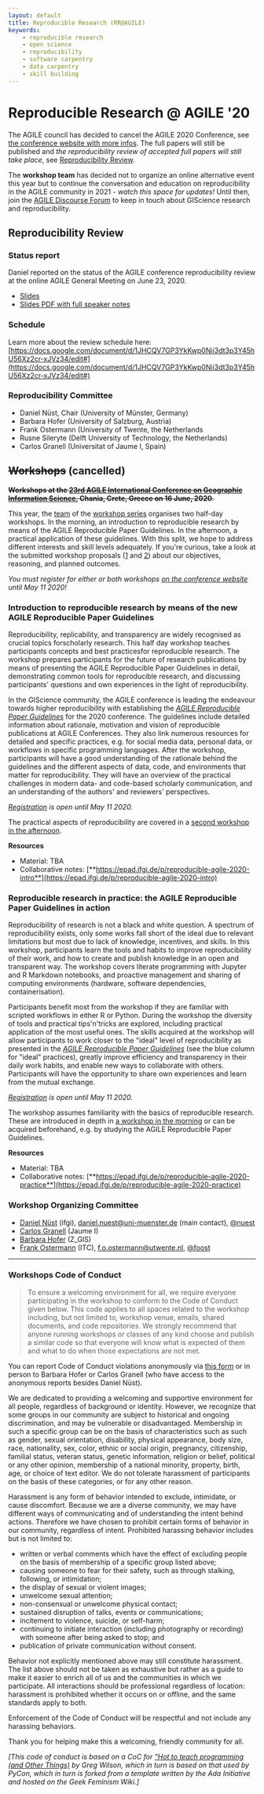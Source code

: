 ```yaml
---
layout: default
title: Reproducible Research (RR@AGILE)
keywords:
    - reproducible research
    - open science
    - reproducibility
    - software carpentry
    - data carpentry
    - skill building
---
```


# Reproducible Research @ AGILE '20

The AGILE council has decided to cancel the AGILE 2020 Conference, see [the conference website with more infos](https://agile-online.org/conference-2020).
The full papers will still be published and _the reproducibility review of accepted full papers will still take place_, see [Reproducibility Review](#reproducibility-review).

The **workshop team** has decided not to organize an online alternative event this year but to continue the conversation and education on reproducibility in the AGILE community in 2021 - _watch this space for updates!_
Until then, join the [AGILE Discourse Forum](https://discourse.agile-online.org/) to keep in touch about GIScience research and reproducibility.

## Reproducibility Review

### Status report

Daniel reported on the status of the AGILE conference reproducibility review at the online AGILE General Meeting on June 23, 2020.

- [Slides](https://bit.ly/agile2020-repro-review-slides)
- [Slides PDF with full speaker notes](/public/files/agile2020_repro-review-report_AGILE-General-Meeting-2020-06-23.pdf)

### Schedule

Learn more about the review schedule here: [https://docs.google.com/document/d/1JHCQV7GP3YkKwp0Nii3dt3p3Y45hU56Xz2cr-xJVz34/edit#](https://docs.google.com/document/d/1JHCQV7GP3YkKwp0Nii3dt3p3Y45hU56Xz2cr-xJVz34/edit#)

### Reproducibility Committee

- Daniel Nüst, Chair (University of Münster, Germany)
- Barbara Hofer (University of Salzburg, Austria)
- Frank Ostermann (University of Twente, the Netherlands
- Rusne Sileryte (Delft University of Technology, the Netherlands)
- Carlos Granell (Universitat of Jaume I, Spain)

## ~~Workshops~~ (cancelled)

~~**Workshops at the [23rd AGILE International Conference on Geographic Information Science](https://agile-online.org/conference-2020/), Chania, Crete, Greece on 16 June, 2020**.~~

This year, the [team](#organizing-committee) of the [workshop series](../) organises two half-day workshops.
In the morning, an introduction to reproducible research by means of the AGILE Reproducible Paper Guidelines.
In the afternoon, a practical application of these guidelines.
With this split, we hope to address different interests and skill levels adequately.
If you're curious, take a look at the submitted workshop proposals ([1](../public/files/agile2020_workshop-proposal_introduction-to-reproducible-research.pdf)&nbsp;and&nbsp;[2](../public/files/agile2020_workshop-proposal_reproducible-research-in-practice.pdf)) about our objectives, reasoning, and planned outcomes.

_You must register for either or both workshops [on the conference website](https://agile-online.org/conference-2020/registration-2020) until May 11 2020!_

### Introduction to reproducible research by means of the new AGILE Reproducible Paper Guidelines

Reproducibility, replicability, and transparency are widely recognised as crucial topics forscholarly research.
This half day workshop teaches participants concepts and best practicesfor reproducible research.
The workshop prepares participants for the future of research publications by means of presenting the AGILE Reproducible Paper Guidelines in detail, demonstrating common tools for reproducible research, and discussing participants' questions and own experiences in the light of reproducibility.

In the GIScience community, the AGILE conference is leading the endeavour towards higher reproducibility with establishing the [_AGILE Reproducible Paper Guidelines_](​https://doi.org/10.17605/OSF.IO/CB7Z8​) for the 2020 conference.
The guidelines include detailed information about rationale, motivation and vision of reproducible publications at AGILE Conferences.
They also link numerous resources for detailed and specific practices, e.g. for social media data, personal data, or workflows in specific programming languages.
After the workshop, participants will have a good understanding of the rationale behind the guidelines and the different aspects of data, code, and environments that matter for reproducibility.
They will have an overview of the practical challenges in modern data- and code-based scholarly communication, and an understanding of the authors' and reviewers' perspectives.

_[Registration](https://agile-online.org/conference-2020/registration-2020) is open until May 11 2020._

The practical aspects of reproducibility are covered in a [second workshop in the afternoon](#reproducible-research-in-practice-the-agile-reproducible-paper-guidelines-in-action).

**Resources**

- Material: TBA
- Collaborative notes: [**https://epad.ifgi.de/p/reproducible-agile-2020-intro**](https://epad.ifgi.de/p/reproducible-agile-2020-intro)

### Reproducible research in practice: the AGILE Reproducible Paper Guidelines in action

Reproducibility of research is not a black and white question.
A spectrum of reproducibility exists, only some works fall short of the ideal due to relevant limitations but most due to lack of knowledge, incentives, and skills.
In this workshop, participants learn the tools and habits to improve reproducibility of their work, and how to create and publish knowledge in an open and transparent way.
The workshop covers literate programming with Jupyter and R Markdown notebooks, and proactive management and sharing of computing environments (hardware, software dependencies, containerisation). 

Participants benefit most from the workshop if they are familiar with scripted workflows in either R or Python.
During the workshop the diversity of tools and practical tips'n'tricks are explored, including practical application of the most useful ones.
The skills acquired at the workshop will allow participants to work closer to the "ideal" level of reproducibility as presented in the [_AGILE Reproducible Paper Guidelines_](​https://doi.org/10.17605/OSF.IO/CB7Z8​) (see the blue column for "ideal" practices), greatly improve efficiency and transparency in their daily work habits, and enable new ways to collaborate with others.
Participants will have the opportunity to share own experiences and learn from the mutual exchange.

_[Registration](https://agile-online.org/conference-2020/registration-2020) is open until May 11 2020._

The workshop assumes familiarity with the basics of reproducible research. These are introduced in depth in [a workshop in the morning](#introduction-to-reproducible-research-by-means-of-the-new-agile-reproducible-paper-guidelines) or can be acquired beforehand, e.g. by studying the AGILE Reproducible Paper Guidelines.

**Resources**

- Material: TBA
- Collaborative notes: [**https://epad.ifgi.de/p/reproducible-agile-2020-practice**](https://epad.ifgi.de/p/reproducible-agile-2020-practice)

### Workshop Organizing Committee

- [Daniel Nüst](https://orcid.org/0000-0002-0024-5046) (ifgi), daniel.nuest@uni-muenster.de (main contact), [@nuest](https://github.com/nuest)
- [Carlos Granell](https://orcid.org/0000-0003-1004-9695) (Jaume I)
- [Barbara Hofer](https://orcid.org/0000-0001-7078-3766) (Z_GIS)
- [Frank Ostermann](https://orcid.org/0000-0002-9317-8291) (ITC), f.o.ostermann@utwente.nl, [@foost](https://github.com/foost)

------

### Workshops Code of Conduct

> To ensure a welcoming environment for all, we require everyone participating in the workshop to conform to the Code of Conduct given below.
> This code applies to all spaces related to the workshop including, but not limited to, workshop venue, emails, shared documents, and code repositories.
> We strongly recommend that anyone running workshops or classes of any kind choose and publish a similar code so that everyone will know what is expected of them and what to do when those expectations are not met.

You can report Code of Conduct violations anonymously via [this form](https://docs.google.com/forms/d/e/1FAIpQLSc8eXwMHpHQIbj4BptImIDCDlBgRZeq1mEtKBEglxpoIIkpZQ/viewform?usp=sf_link) or in person to Barbara Hofer or Carlos Granell (who have access to the anonymous reports besides Daniel Nüst).

We are dedicated to providing a welcoming and supportive environment for all people, regardless of background or identity.
However, we recognize that some groups in our community are subject to historical and ongoing discrimination, and may be vulnerable or disadvantaged.
Membership in such a specific group can be on the basis of characteristics such as such as gender, sexual orientation, disability, physical appearance, body size, race, nationality, sex, color, ethnic or social origin, pregnancy, citizenship, familial status, veteran status, genetic information, religion or belief, political or any other opinion, membership of a national minority, property, birth, age, or choice of text editor.
We do not tolerate harassment of participants on the basis of these categories, or for any other reason.

Harassment is any form of behavior intended to exclude, intimidate, or cause discomfort.
Because we are a diverse community, we may have different ways of communicating and of understanding the intent behind actions.
Therefore we have chosen to prohibit certain forms of behavior in our community, regardless of intent.
Prohibited harassing behavior includes but is not limited to:

- written or verbal comments which have the effect of excluding people on the basis of membership of a specific group listed above;
- causing someone to fear for their safety, such as through stalking, following, or intimidation;
- the display of sexual or violent images;
- unwelcome sexual attention;
- non-consensual or unwelcome physical contact;
- sustained disruption of talks, events or communications;
- incitement to violence, suicide, or self-harm;
- continuing to initiate interaction (including photography or recording) with someone after being asked to stop; and
- publication of private communication without consent.

Behavior not explicitly mentioned above may still constitute harassment.
The list above should not be taken as exhaustive but rather as a guide to make it easier to enrich all of us and the communities in which we participate.
All interactions should be professional regardless of location: harassment is prohibited whether it occurs on or offline, and the same standards apply to both.

Enforcement of the Code of Conduct will be respectful and not include any harassing behaviors.

Thank you for helping make this a welcoming, friendly community for all.

_[This code of conduct is based on a CoC for ["Hot to teach programming (and Other Things)](http://third-bit.com/teaching/conduct.html) by Greg Wilson, which in turn is based on that used by PyCon, which in turn is forked from a template written by the Ada Initiative and hosted on the Geek Feminism Wiki.]_

